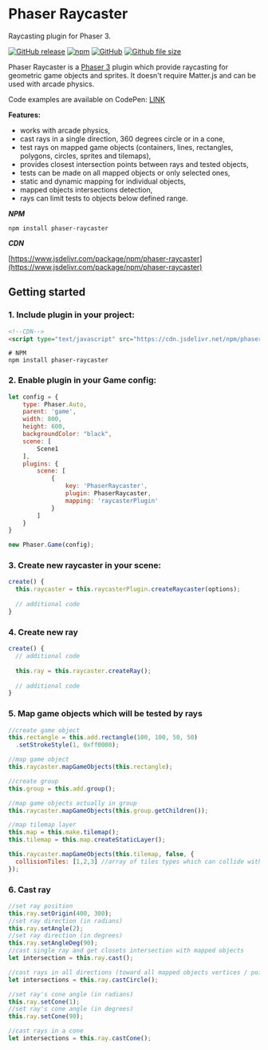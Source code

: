 # Phaser Raycaster
Raycasting plugin for Phaser 3.

[![GitHub release](https://img.shields.io/github/release/wiserim/phaser-raycaster.svg)](https://github.com/wiserim/phaser-raycaster/releases) [![npm](https://img.shields.io/npm/v/phaser-raycaster.svg)](https://www.npmjs.com/package/phaser-raycaster) [![GitHub](https://img.shields.io/github/license/wiserim/phaser-raycaster.svg)](https://github.com/wiserim/phaser-raycaster/blob/master/LICENSE) [![Github file size](https://img.shields.io/github/size/wiserim/phaser-raycaster/dist/phaser-raycaster.min.js.svg)](https://github.com/wiserim/phaser-raycaster)

Phaser Raycaster is a [Phaser 3](https://github.com/photonstorm/phaser) plugin which provide raycasting for geometric game objects and sprites.
It doesn't require Matter.js and can be used with arcade physics.

Code examples are available on CodePen: [LINK](https://codepen.io/collection/AOOQWr)

**Features:**
* works with arcade physics,
* cast rays in a single direction, 360 degrees circle or in a cone,
* test rays on mapped game objects (containers, lines, rectangles, polygons, circles, sprites and tilemaps),
* provides closest intersection points between rays and tested objects,
* tests can be made on all mapped objects or only selected ones,
* static and dynamic mapping for individual objects,
* mapped objects intersections detection,
* rays can limit tests to objects below defined range.


***NPM***
```
npm install phaser-raycaster
```

***CDN***

[https://www.jsdelivr.com/package/npm/phaser-raycaster](https://www.jsdelivr.com/package/npm/phaser-raycaster)

## Getting started
### 1. Include plugin in your project:
```html
<!--CDN-->
<script type="text/javascript" src="https://cdn.jsdelivr.net/npm/phaser-raycaster@0.7.3/dist/phaser-raycaster.min.js"></script>
```
```
# NPM
npm install phaser-raycaster
```
### 2. Enable plugin in your Game config:
```javascript
let config = {
    type: Phaser.Auto,
    parent: 'game',
    width: 800,
    height: 600,
    backgroundColor: "black",
    scene: [
        Scene1
    ],
    plugins: {
        scene: [
            {
                key: 'PhaserRaycaster',
                plugin: PhaserRaycaster,
                mapping: 'raycasterPlugin'
            }
        ]
    }
}

new Phaser.Game(config);
```
### 3. Create new raycaster in your scene:
```javascript
create() {
  this.raycaster = this.raycasterPlugin.createRaycaster(options);
  
  // additional code
}
```
### 4. Create new ray
```javascript
create() {
  // additional code
  
  this.ray = this.raycaster.createRay();
  
  // additional code
}
```
### 5. Map game objects which will be tested by rays
```javascript
//create game object
this.rectangle = this.add.rectangle(100, 100, 50, 50)
  .setStrokeStyle(1, 0xff0000);

//map game object
this.raycaster.mapGameObjects(this.rectangle);

//create group
this.group = this.add.group();

//map game objects actually in group
this.raycaster.mapGameObjects(this.group.getChildren());

//map tilemap layer
this.map = this.make.tilemap();
this.tilemap = this.map.createStaticLayer();

this.raycaster.mapGameObjects(this.tilemap, false, {
  collisionTiles: [1,2,3] //array of tiles types which can collide with ray
});
```
### 6. Cast ray
```javascript
//set ray position
this.ray.setOrigin(400, 300);
//set ray direction (in radians)
this.ray.setAngle(2);
//set ray direction (in degrees)
this.ray.setAngleDeg(90);
//cast single ray and get closets intersection with mapped objects
let intersection = this.ray.cast();

//cast rays in all directions (toward all mapped objects vertices / points)
let intersections = this.ray.castCircle();

//set ray's cone angle (in radians)
this.ray.setCone(1);
//set ray's cone angle (in degrees)
this.ray.setCone(90);

//cast rays in a cone
let intersections = this.ray.castCone();
```
